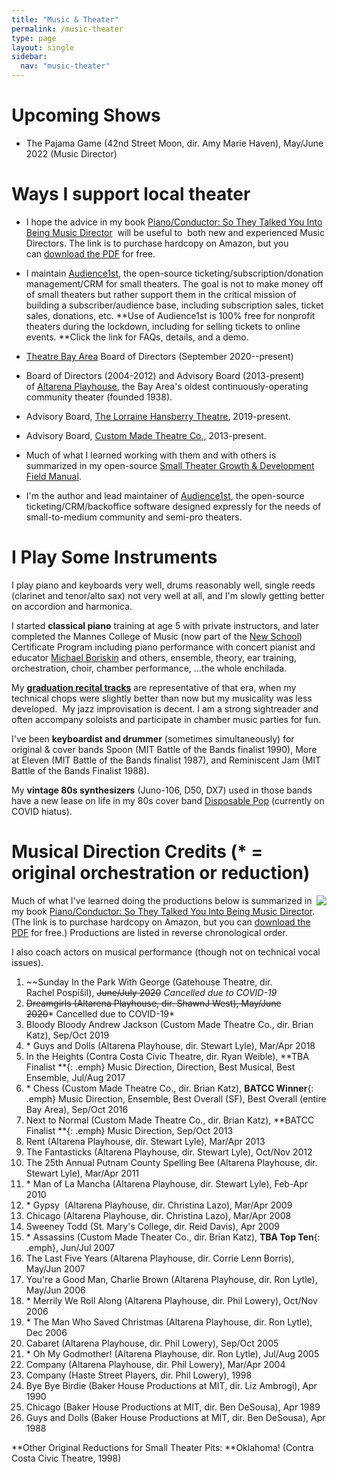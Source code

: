 ```yaml
---
title: "Music & Theater"
permalink: /music-theater
type: page
layout: single
sidebar:
  nav: "music-theater"
---
```



# Upcoming Shows 


* The Pajama Game (42nd Street Moon, dir. Amy Marie Haven), May/June
2022 (Music Director)


# Ways I support local theater


-   I hope the advice in my book [Piano/Conductor: So They Talked You Into Being Music Director](http://pianoconductor.com/)  will be useful to  both new and experienced Music Directors. The link is to purchase hardcopy on Amazon, but you can [download the PDF](https://docs.google.com/viewer?a=v&pid=sites&srcid=ZGVmYXVsdGRvbWFpbnxhcm1hbmRvZm94fGd4OjIzNjRkNzI4MmJhYjY1YTQ) for free.

-   I maintain [Audience1st](https://www.audience1st.com/), the open-source ticketing/subscription/donation management/CRM for small theaters. The goal is not to make money off of small theaters but rather support them in the critical mission of building a subscriber/audience base, including subscription sales, ticket sales, donations, etc. **Use of Audience1st is 100% free for nonprofit theaters during the lockdown, including for selling tickets to online events. **Click the link for FAQs, details, and a demo.

-   [Theatre Bay Area](http://theatrebayarea.org/) Board of Directors (September 2020--present)
-   Board of Directors (2004-2012) and Advisory Board (2013-present) of [Altarena Playhouse](http://altarena.org/), the Bay Area's oldest continuously-operating community theater (founded 1938). 
-   Advisory Board, [The Lorraine Hansberry Theatre](http://lhtsf.org/), 2019-present.
-   Advisory Board, [Custom Made Theatre Co.,](http://custommade.org/) 2013-present.
-   Much of what I learned working with them and with others is summarized in my open-source [Small Theater Growth & Development Field Manual](https://docs.google.com/document/d/1oh1Z-3zFnCa_uQEoKzkjhGA_kShPf2wY8ZG7FuVJG9g/edit?usp=sharing). 
-   I'm the author and lead maintainer of [Audience1st](https://www.audience1st.com/), the open-source ticketing/CRM/backoffice software designed expressly for the needs of small-to-medium community and semi-pro theaters.

# I Play Some Instruments

I play piano and keyboards very well, drums reasonably well, single reeds (clarinet and tenor/alto sax) not very well at all, and I'm slowly getting better on accordion and harmonica.

I started **classical piano** training at age 5 with private instructors, and later completed the Mannes College of Music (now part of the [New School](http://newschool.edu/)) Certificate Program including piano performance with concert pianist and educator [Michael Boriskin](http://www.dworkincompany.com/html/boriskin/boriskin_artist.html) and others, ensemble, theory, ear training, orchestration, choir, chamber performance, ...the whole enchilada.

My [**graduation recital tracks**](https://soundcloud.com/armando-fox/sets/westrax) are representative of that era, when my technical chops were slightly better than now but my musicality was less developed.  My jazz improvisation is decent. I am a strong sightreader and often accompany soloists and participate in chamber music parties for fun.

I've been **keyboardist and drummer** (sometimes simultaneously) for original & cover bands Spoon (MIT Battle of the Bands finalist 1990), More at Eleven (MIT Battle of the Bands finalist 1987), and Reminiscent Jam (MIT Battle of the Bands Finalist 1988).

My **vintage 80s synthesizers** (Juno-106, D50, DX7) used in those bands have a new lease on life in my 80s cover band [Disposable Pop](http://disposablepop.com/) (currently on COVID hiatus).

# Musical Direction Credits (* = original orchestration or reduction)


<img class="embed-left" align="right" src="https://images-na.ssl-images-amazon.com/images/I/512Xr2Mb7dL._SX331_BO1,204,203,200_.jpg">

Much of what I've learned doing the productions below is summarized in my book [Piano/Conductor: So They Talked You Into Being Music Director](http://pianoconductor.com/). (The link is to purchase hardcopy on Amazon, but you can [download the PDF](https://docs.google.com/viewer?a=v&pid=sites&srcid=ZGVmYXVsdGRvbWFpbnxhcm1hbmRvZm94fGd4OjIzNjRkNzI4MmJhYjY1YTQ) for free.) Productions are listed in reverse chronological order.

I also coach actors on musical performance (though not on technical vocal issues).


1.  ~~Sunday In the Park With George (Gatehouse Theatre,
dir. Rachel Pospíšil), ~~June/July 2020~~ _Cancelled due to COVID-19_
2.  ~~Dreamgirls (Altarena Playhouse, dir. ShawnJ West), May/June 2020~~* Cancelled due to COVID-19*
3.  Bloody Bloody Andrew Jackson (Custom Made Theatre Co., dir. Brian Katz), Sep/Oct 2019
4.  * Guys and Dolls (Altarena Playhouse, dir. Stewart Lyle), Mar/Apr 2018
5.  In the Heights (Contra Costa Civic Theatre, dir. Ryan
Weible), **TBA Finalist **{: .emph} Music Direction, Direction, Best Musical, Best Ensemble, Jul/Aug 2017
6.  * Chess (Custom Made Theatre Co., dir. Brian Katz), **BATCC Winner**{: .emph} Music Direction, Ensemble, Best Overall (SF), Best Overall (entire Bay Area), Sep/Oct 2016
7.  Next to Normal (Custom Made Theatre Co., dir. Brian Katz), **BATCC
Finalist **{: .emph} Music Direction, Sep/Oct 2013
8.  Rent (Altarena Playhouse, dir. Stewart Lyle), Mar/Apr 2013
9.  The Fantasticks (Altarena Playhouse, dir. Stewart Lyle), Oct/Nov 2012
10. The 25th Annual Putnam County Spelling Bee (Altarena Playhouse, dir. Stewart Lyle), Mar/Apr 2011
11. * Man of La Mancha (Altarena Playhouse, dir. Stewart Lyle), Feb-Apr 2010 
12. * Gypsy  (Altarena Playhouse, dir. Christina Lazo), Mar/Apr 2009
13. Chicago (Altarena Playhouse, dir. Christina Lazo), Mar/Apr 2008
14. Sweeney Todd (St. Mary's College, dir. Reid Davis), Apr 2009
15. * Assassins (Custom Made Theater Co., dir. Brian Katz), **TBA Top Ten**{: .emph}, Jun/Jul 2007
16. The Last Five Years (Altarena Playhouse, dir. Corrie Lenn Borris), May/Jun 2007
17. You're a Good Man, Charlie Brown (Altarena Playhouse, dir. Ron Lytle), May/Jun 2006
18. * Merrily We Roll Along (Altarena Playhouse, dir. Phil Lowery), Oct/Nov 2006
19. * The Man Who Saved Christmas (Altarena Playhouse, dir. Ron Lytle), Dec 2006
20. Cabaret (Altarena Playhouse, dir. Phil Lowery), Sep/Oct 2005
21. * Oh My Godmother! (Altarena Playhouse, dir. Ron Lytle), Jul/Aug 2005
22. Company (Altarena Playhouse, dir. Phil Lowery), Mar/Apr 2004
23. Company (Haste Street Players, dir. Phil Lowery), 1998
24. Bye Bye Birdie (Baker House Productions at MIT, dir. Liz Ambrogi), Apr 1990
25. Chicago (Baker House Productions at MIT, dir. Ben DeSousa), Apr 1989
26. Guys and Dolls (Baker House Productions at MIT, dir. Ben DeSousa), Apr 1988

**Other Original Reductions for Small Theater Pits: **Oklahoma! (Contra Costa Civic Theatre, 1998)
